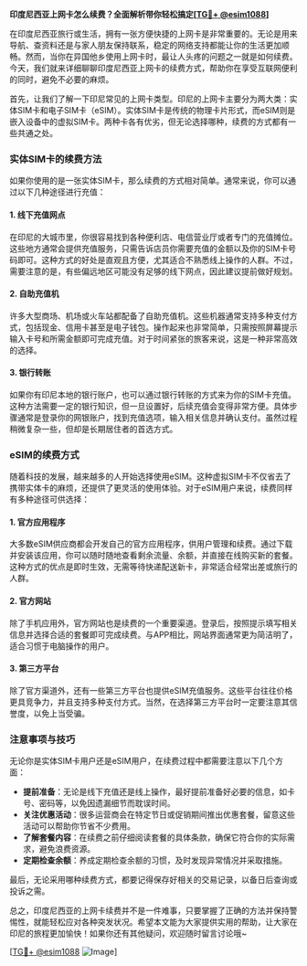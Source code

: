 **印度尼西亚上网卡怎么续费？全面解析带你轻松搞定[[TG💪+ @esim1088](https://t.me/s/esim1088)]**

在印度尼西亚旅行或生活，拥有一张方便快捷的上网卡是非常重要的。无论是用来导航、查资料还是与家人朋友保持联系，稳定的网络支持都能让你的生活更加顺畅。然而，当你在异国他乡使用上网卡时，最让人头疼的问题之一就是如何续费。今天，我们就来详细聊聊印度尼西亚上网卡的续费方式，帮助你在享受互联网便利的同时，避免不必要的麻烦。

首先，让我们了解一下印尼常见的上网卡类型。印尼的上网卡主要分为两大类：实体SIM卡和电子SIM卡（eSIM）。实体SIM卡是传统的物理卡片形式，而eSIM则是嵌入设备中的虚拟SIM卡。两种卡各有优劣，但无论选择哪种，续费的方式都有一些共通之处。

### 实体SIM卡的续费方法

如果你使用的是一张实体SIM卡，那么续费的方式相对简单。通常来说，你可以通过以下几种途径进行充值：

#### 1. 线下充值网点
在印尼的大城市里，你很容易找到各种便利店、电信营业厅或者专门的充值摊位。这些地方通常会提供充值服务，只需告诉店员你需要充值的金额以及你的SIM卡号码即可。这种方式的好处是直观且方便，尤其适合不熟悉线上操作的人群。不过，需要注意的是，有些偏远地区可能没有足够的线下网点，因此建议提前做好规划。

#### 2. 自助充值机
许多大型商场、机场或火车站都配备了自助充值机。这些机器通常支持多种支付方式，包括现金、信用卡甚至是电子钱包。操作起来也非常简单，只需按照屏幕提示输入卡号和所需金额即可完成充值。对于时间紧张的旅客来说，这是一种非常高效的选择。

#### 3. 银行转账
如果你有印尼本地的银行账户，也可以通过银行转账的方式来为你的SIM卡充值。这种方法需要一定的银行知识，但一旦设置好，后续充值会变得非常方便。具体步骤通常是登录你的网银账户，找到充值选项，输入相关信息并确认支付。虽然过程稍微复杂一些，但却是长期居住者的首选方式。

### eSIM的续费方式

随着科技的发展，越来越多的人开始选择使用eSIM。这种虚拟SIM卡不仅省去了携带实体卡的麻烦，还提供了更灵活的使用体验。对于eSIM用户来说，续费同样有多种途径可供选择：

#### 1. 官方应用程序
大多数eSIM供应商都会开发自己的官方应用程序，供用户管理和续费。通过下载并安装该应用，你可以随时随地查看剩余流量、余额，并直接在线购买新的套餐。这种方式的优点是即时生效，无需等待快递配送新卡，非常适合经常出差或旅行的人群。

#### 2. 官方网站
除了手机应用外，官方网站也是续费的一个重要渠道。登录后，按照提示填写相关信息并选择合适的套餐即可完成续费。与APP相比，网站界面通常更为简洁明了，适合习惯于电脑操作的用户。

#### 3. 第三方平台
除了官方渠道外，还有一些第三方平台也提供eSIM充值服务。这些平台往往价格更具竞争力，并且支持多种支付方式。当然，在选择第三方平台时一定要注意其信誉度，以免上当受骗。

### 注意事项与技巧

无论你是实体SIM卡用户还是eSIM用户，在续费过程中都需要注意以下几个方面：

- **提前准备**：无论是线下充值还是线上操作，最好提前准备好必要的信息，如卡号、密码等，以免因遗漏细节而耽误时间。
- **关注优惠活动**：很多运营商会在特定节日或促销期间推出优惠套餐，留意这些活动可以帮助你节省不少费用。
- **了解套餐内容**：在续费之前仔细阅读套餐的具体条款，确保它符合你的实际需求，避免浪费资源。
- **定期检查余额**：养成定期检查余额的习惯，及时发现异常情况并采取措施。

最后，无论采用哪种续费方式，都要记得保存好相关的交易记录，以备日后查询或投诉之需。

总之，印度尼西亚的上网卡续费并不是一件难事，只要掌握了正确的方法并保持警惕性，就能轻松应对各种突发状况。希望本文能为大家提供实用的帮助，让大家在印尼的旅程更加愉快！如果你还有其他疑问，欢迎随时留言讨论哦~

[[TG💪+ @esim1088](https://t.me/s/esim1088) ![Image](https://i.postimg.cc/4NQfJmqS/Snipaste-2025-05-13-00-14-12.png)]